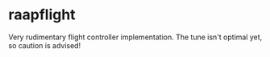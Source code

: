 # raapflight
Very rudimentary flight controller implementation. The tune isn't optimal yet, so caution is advised!
